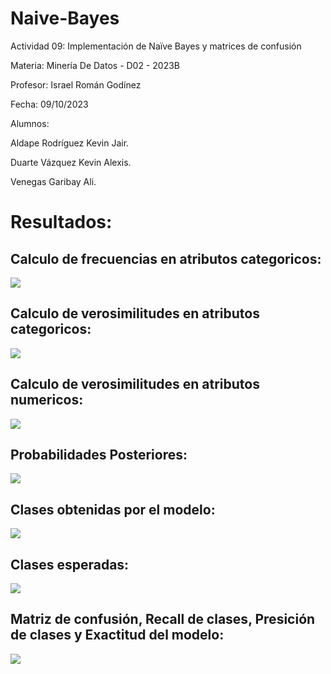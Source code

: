 # Naive-Bayes
Actividad 09: Implementación de Naïve Bayes y matrices de confusión

Materia: Minería De Datos - D02 - 2023B

Profesor: Israel Román Godínez

Fecha: 09/10/2023

Alumnos:

Aldape Rodríguez Kevin Jair.

Duarte Vázquez Kevin Alexis.

Venegas Garibay Ali.

# Resultados:

<h2> Calculo de frecuencias en atributos categoricos: </h2> 
<img src="/Resultados/frecuencias_categoricos.jpg">

<h2> Calculo de verosimilitudes en atributos categoricos: </h2> 
<img src="verosimilitudes_categoricos.jpg">

<h2> Calculo de verosimilitudes en atributos numericos: </h2> 
<img src="verosimilitudes_numericos.jpg">

<h2> Probabilidades Posteriores: </h2> 
<img src="probabilidades.jpg">

<h2> Clases obtenidas por el modelo: </h2> 
<img src="clases_obtenidas.jpg">

<h2> Clases esperadas: </h2> 
<img src="clases_esperadas.jpg">

<h2> Matriz de confusión, Recall de clases, Presición de clases y Exactitud del modelo: </h2> 
<img src="matriz.jpg">

